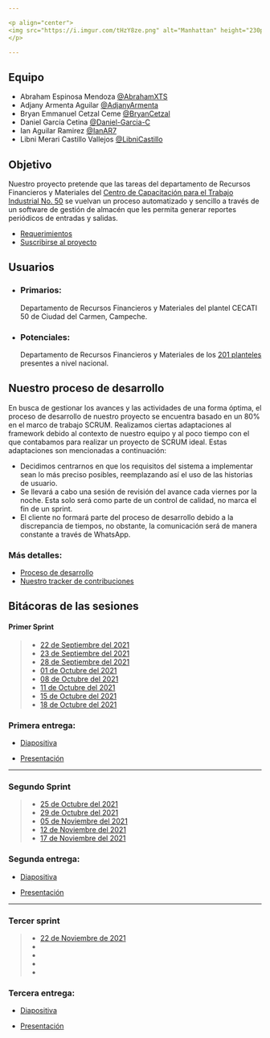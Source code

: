 ```yaml
---

<p align="center">
<img src="https://i.imgur.com/tHzY8ze.png" alt="Manhattan" height="230px" />
</p>

---
```


## Equipo

- Abraham Espinosa Mendoza [@AbrahamXTS](https://github.com/AbrahamXTS "Click Aquí")
- Adjany Armenta Aguilar [@AdjanyArmenta](https://github.com/AdjanyArmenta "Click Aquí")
- Bryan Emmanuel Cetzal Ceme [@BryanCetzal](https://github.com/BryanCetzal "Click Aquí")
- Daniel García Cetina [@Daniel-Garcia-C](https://github.com/Daniel-Garcia-C "Click Aquí")
- Ian Aguilar Ramirez [@IanAR7](https://github.com/IanAR7 "Click Aquí")
- Libni Merari Castillo Vallejos [@LibniCastillo](https://github.com/Libnicastillo "Click Aquí")

## Objetivo

Nuestro proyecto pretende que las tareas del departamento de Recursos Financieros y Materiales del [Centro de Capacitación para el Trabajo Industrial No. 50](https://www.facebook.com/Cecati50/ "Click Aquí") se vuelvan un proceso automatizado y sencillo a través de un software de gestión de almacén que les permita generar reportes periódicos de entradas y salidas.

- [Requerimientos](./First-Sprint/Artefactos/Requerimientos "Click Aquí")
- [Suscribirse al proyecto](https://github.com/AbrahamXTS/Manhattan/subscription "Recibe todas las notificaciones")

## Usuarios

- ### Primarios:

  Departamento de Recursos Financieros y Materiales del plantel CECATI 50 de Ciudad del Carmen, Campeche.

- ### Potenciales:
  Departamento de Recursos Financieros y Materiales de los [201 planteles](http://www.dgcft.sems.gob.mx/buscador_cecati/index/17 "Click Aquí") presentes a nivel nacional.

## Nuestro proceso de desarrollo

En busca de gestionar los avances y las actividades de una forma óptima, el proceso de desarrollo de nuestro proyecto se encuentra basado en un 80% en el marco de trabajo SCRUM. Realizamos ciertas adaptaciones al framework debido al contexto de nuestro equipo y al poco tiempo con el que contabamos para realizar un proyecto de SCRUM ideal. Estas adaptaciones son mencionadas a continuación:

- Decidimos centrarnos en que los requisitos del sistema a implementar sean lo más preciso posibles, reemplazando así el uso de las historias de usuario.
- Se llevará a cabo una sesión de revisión del avance cada viernes por la noche. Esta solo será como parte de un control de calidad, no marca el fin de un sprint.
- El cliente no formará parte del proceso de desarrollo debido a la discrepancia de tiempos, no obstante, la comunicación será de manera constante a través de WhatsApp.

### Más detalles:

- [Proceso de desarrollo](./First-Sprint/Documentacion/Proceso%20de%20desarrollo.md "Ir a la documentacion")
- [Nuestro tracker de contribuciones](./Second-Sprint/Artefactos/Tracker%20de%20contribucion "Ir al tracker")

## Bitácoras de las sesiones

#### Primer Sprint

> - [22 de Septiembre del 2021](./First-Sprint/Bitacoras/22%20sep%202021.md "Click Aquí")
> - [23 de Septiembre del 2021](./First-Sprint/Bitacoras/23%20sep%202021.md "Click Aquí")
> - [28 de Septiembre del 2021](./First-Sprint/Bitacoras/28%20sep%202021.md "Click Aquí")
> - [01 de Octubre del 2021](./First-Sprint/Bitacoras/01%20oct%202021.md "Click Aquí")
> - [08 de Octubre del 2021](./First-Sprint/Bitacoras/08%20oct%202021.md "Click Aquí")
> - [11 de Octubre del 2021](./First-Sprint/Bitacoras/11%20oct%202021.md "Click Aquí")
> - [15 de Octubre del 2021](./First-Sprint/Bitacoras/15%20oct%202021.md "Click Aquí")
> - [18 de Octubre del 2021](./First-Sprint/Bitacoras/18%20oct%202021.md "Click Aquí")

### Primera entrega:

- [Diapositiva](./First-Sprint/Artefactos/Presentaciones/Presentación%20de%20la%20entrega%201%20-%20Manhattan.pdf "Click Aquí")

- [Presentación](https://youtu.be/0_UjqLKuN0Q "Click Aquí")

---

### Segundo Sprint

> - [25 de Octubre del 2021](./Second-Sprint/Bitacoras/25%20oct%202021.md "Click Aquí")
> - [29 de Octubre del 2021](./Second-Sprint/Bitacoras/29%20oct%202021.md "Click Aquí")
> - [05 de Noviembre del 2021](./Second-Sprint/Bitacoras/05%20nov%202021.md "Click Aquí")
> - [12 de Noviembre del 2021](./Second-Sprint/Bitacoras/12%20nov%202021.md "Click Aquí")
> - [17 de Noviembre del 2021](./Second-Sprint/Bitacoras/17%20nov%202021.md "Click Aquí")

### Segunda entrega:

- [Diapositiva](./Second-Sprint/Artefactos/Presentaciones/Presentación%20de%20la%20entrega%202%20-%20Manhattan.pdf "Click Aquí")

- [Presentación](https://youtu.be/rSwtpqKwbzQ "Click Aquí")

---

### Tercer sprint

> - [22 de Noviembre de 2021](./Third-Sprint/Bitacoras/22%20nov%202021.md "Click Aquí")
> - [](./Third-Sprint/Bitacoras/ "Click Aquí")
> - [](./Third-Sprint/Bitacoras/ "Click Aquí")
> - [](./Third-Sprint/Bitacoras/ "Click Aquí")
> - [](./Third-Sprint/Bitacoras/ "Click Aquí")

### Tercera entrega:

- [Diapositiva](./Second-Sprint/Artefactos/Presentaciones/Presentación%20de%20la%20entrega%203%20-%20Manhattan.pdf "Click Aquí")

- [Presentación](https:// "Click Aquí")
